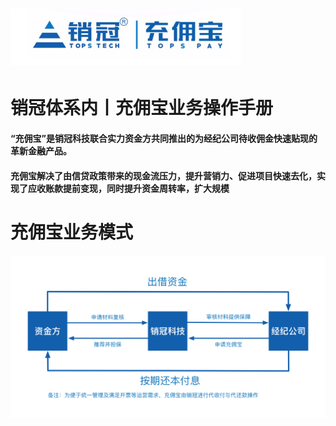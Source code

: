 # ![](/assets66/import.png)

# 销冠体系内丨充佣宝业务操作手册

#### “充佣宝”是销冠科技联合实力资金方共同推出的为经纪公司待收佣金快速贴现的革新金融产品。

#### 充佣宝解决了由信贷政策带来的现金流压力，提升营销力、促进项目快速去化，实现了应收账款提前变现，同时提升资金周转率，扩大规模

# 充佣宝业务模式

![](/1/import.png)

